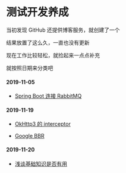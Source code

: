 # 测试开发养成

当初发现 GitHub 还提供博客服务，就创建了一个

结果放置了这么久，一直也没有更新

现在工作比较轻松，就捡起来一点点补充

就按照日期来分类吧

#### 2019-11-05

- [Spring Boot 连接  RabbitMQ](SprintBootWithRabbitMQ.md)

#### 2019-11-19

- [OkHttp3 的 interceptor](OkHttpInterceptor.md)

- [Google BBR](BBR.md)

#### 2019-11-20

- [浅谈基础知识是否有用](ElementaryKnowledge.md)
